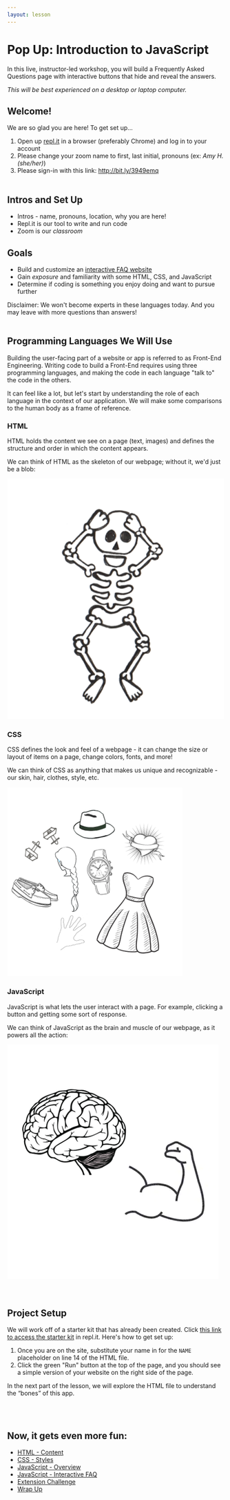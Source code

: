 ```yaml
---
layout: lesson
---
```


# Pop Up: Introduction to JavaScript

In this live, instructor-led workshop, you will build a Frequently Asked Questions page with interactive buttons that hide and reveal the answers. 

_This will be best experienced on a desktop or laptop computer._

## Welcome!

We are so glad you are here! To get set up...
1. Open up <a target="blank" href="http://repl.it/">repl.it</a> in a browser (preferably Chrome) and log in to your account
1. Please change your zoom name to first, last initial, pronouns (ex: _Amy H. (she/her)_)
1. Please sign-in with this link: <a target="blank" href="http://bit.ly/3949emq">http://bit.ly/3949emq</a>
<br><br>

## Intros and Set Up

- Intros - name, pronouns, location, why you are here!
- Repl.it is our tool to write and run code
- Zoom is our _classroom_ 

## Goals

- Build and customize an <a target="blank" href="https://replit.com/@turingschool/faq-final#style.css">interactive FAQ website</a>
- Gain _exposure_ and familiarity with some HTML, CSS, and JavaScript
- Determine if coding is something you enjoy doing and want to pursue further

Disclaimer: We won't become experts in these languages today. And you may leave with more questions than answers!
<br><br>

## Programming Languages We Will Use

Building the user-facing part of a website or app is referred to as Front-End Engineering. Writing code to build a Front-End requires using three programming languages, and making the code in each language "talk to" the code in the others.

It can feel like a lot, but let's start by understanding the role of each language in the context of our application. We will make some comparisons to the human body as a frame of reference.

<section class="data-type-cards language-cards">
  <div>
    <h3>HTML</h3>
    <p>HTML holds the content we see on a page (text, images) and defines the structure and order in which the content appears.</p>
    <p>We can think of HTML as the skeleton of our webpage; without it, we'd just be a blob:</p>
    <img src="./assets/html.png" alt="Drawing of human skeleton" />
  </div>

  <div>
    <h3>CSS</h3>
    <p>CSS defines the look and feel of a webpage - it can change the size or layout of items on a page, change colors, fonts, and more!</p>
    <p>We can think of CSS as anything that makes us unique and recognizable - our skin, hair, clothes, style, etc.</p>
    <img src="./assets/css.png" alt="Various accessories including a hat, dress, shoes, and hair" />
  </div>

  <div>
    <h3>JavaScript</h3>
    <p>JavaScript is what lets the user interact with a page. For example, clicking a button and getting some sort of response.</p>
    <p>We can think of JavaScript as the brain and muscle of our webpage, as it powers all the action:</p>
    <img src="./assets/js.png" alt="Drawing of a human brain and arm muscle" />
  </div>
</section>
<br><br>

## Project Setup

We will work off of a starter kit that has already been created. Click [this link to access the starter kit](https://replit.com/@turingschool/faq-starter#index.html) in repl.it. Here's how to get set up:
1. Once you are on the site, substitute your name in for the `NAME` placeholder on line 14 of the HTML file.
1. Click the green "Run" button at the top of the page, and you should see a simple version of your website on the right side of the page.

In the next part of the lesson, we will explore the HTML file to understand the “bones” of this app.

<br><br>

## Now, it gets even more fun:
- [HTML - Content](./html)
- [CSS - Styles](./css)
- [JavaScript - Overview](./js-1)
- [JavaScript - Interactive FAQ](./js-2)
- [Extension Challenge](./extensions)
- [Wrap Up](./wrap-up)